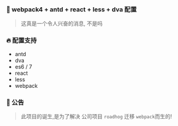 ### 🚅 webpack4 + antd + react + less + dva 配置
> 这真是一个令人兴奋的消息, 不是吗

### 🔥 配置支持

+ antd
+ dva
+ es6 / 7
+ react
+ less
+ webpack

### 🚀 公告

> 此项目的诞生,是为了解决 公司项目 ```roadhog``` 迁移 ```webpack```而生的!
